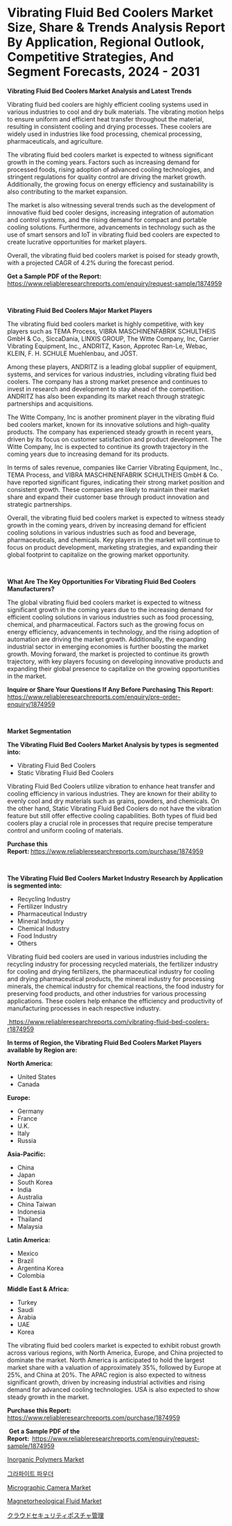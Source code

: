 <p><h1>Vibrating Fluid Bed Coolers Market Size, Share & Trends Analysis Report By Application, Regional Outlook, Competitive Strategies, And Segment Forecasts, 2024 - 2031</h1></p><p><strong>Vibrating Fluid Bed Coolers Market Analysis and Latest Trends</strong></p>
<p><p>Vibrating fluid bed coolers are highly efficient cooling systems used in various industries to cool and dry bulk materials. The vibrating motion helps to ensure uniform and efficient heat transfer throughout the material, resulting in consistent cooling and drying processes. These coolers are widely used in industries like food processing, chemical processing, pharmaceuticals, and agriculture.</p><p>The vibrating fluid bed coolers market is expected to witness significant growth in the coming years. Factors such as increasing demand for processed foods, rising adoption of advanced cooling technologies, and stringent regulations for quality control are driving the market growth. Additionally, the growing focus on energy efficiency and sustainability is also contributing to the market expansion.</p><p>The market is also witnessing several trends such as the development of innovative fluid bed cooler designs, increasing integration of automation and control systems, and the rising demand for compact and portable cooling solutions. Furthermore, advancements in technology such as the use of smart sensors and IoT in vibrating fluid bed coolers are expected to create lucrative opportunities for market players.</p><p>Overall, the vibrating fluid bed coolers market is poised for steady growth, with a projected CAGR of 4.2% during the forecast period.</p></p>
<p><strong>Get a Sample PDF of the Report:&nbsp;</strong> <a href="https://www.reliableresearchreports.com/enquiry/request-sample/1874959">https://www.reliableresearchreports.com/enquiry/request-sample/1874959</a></p>
<p>&nbsp;</p>
<p><strong>Vibrating Fluid Bed Coolers Major Market Players</strong></p>
<p><p>The vibrating fluid bed coolers market is highly competitive, with key players such as TEMA Process, VIBRA MASCHINENFABRIK SCHULTHEIS GmbH & Co., SiccaDania, LINXIS GROUP, The Witte Company, Inc, Carrier Vibrating Equipment, Inc., ANDRITZ, Kason, Approtec Ran-Le, Webac, KLEIN, F. H. SCHULE Muehlenbau, and JÖST. </p><p>Among these players, ANDRITZ is a leading global supplier of equipment, systems, and services for various industries, including vibrating fluid bed coolers. The company has a strong market presence and continues to invest in research and development to stay ahead of the competition. ANDRITZ has also been expanding its market reach through strategic partnerships and acquisitions.</p><p>The Witte Company, Inc is another prominent player in the vibrating fluid bed coolers market, known for its innovative solutions and high-quality products. The company has experienced steady growth in recent years, driven by its focus on customer satisfaction and product development. The Witte Company, Inc is expected to continue its growth trajectory in the coming years due to increasing demand for its products.</p><p>In terms of sales revenue, companies like Carrier Vibrating Equipment, Inc., TEMA Process, and VIBRA MASCHINENFABRIK SCHULTHEIS GmbH & Co. have reported significant figures, indicating their strong market position and consistent growth. These companies are likely to maintain their market share and expand their customer base through product innovation and strategic partnerships. </p><p>Overall, the vibrating fluid bed coolers market is expected to witness steady growth in the coming years, driven by increasing demand for efficient cooling solutions in various industries such as food and beverage, pharmaceuticals, and chemicals. Key players in the market will continue to focus on product development, marketing strategies, and expanding their global footprint to capitalize on the growing market opportunity.</p></p>
<p>&nbsp;</p>
<p><strong>What Are The Key Opportunities For Vibrating Fluid Bed Coolers Manufacturers?</strong></p>
<p><p>The global vibrating fluid bed coolers market is expected to witness significant growth in the coming years due to the increasing demand for efficient cooling solutions in various industries such as food processing, chemical, and pharmaceutical. Factors such as the growing focus on energy efficiency, advancements in technology, and the rising adoption of automation are driving the market growth. Additionally, the expanding industrial sector in emerging economies is further boosting the market growth. Moving forward, the market is projected to continue its growth trajectory, with key players focusing on developing innovative products and expanding their global presence to capitalize on the growing opportunities in the market.</p></p>
<p><strong>Inquire or Share Your Questions If Any Before Purchasing This Report:</strong> <a href="https://www.reliableresearchreports.com/enquiry/pre-order-enquiry/1874959">https://www.reliableresearchreports.com/enquiry/pre-order-enquiry/1874959</a></p>
<p>&nbsp;</p>
<p><strong>Market Segmentation</strong></p>
<p><strong>The Vibrating Fluid Bed Coolers Market Analysis by types is segmented into:</strong></p>
<p><ul><li>Vibrating Fluid Bed Coolers</li><li>Static Vibrating Fluid Bed Coolers</li></ul></p>
<p><p>Vibrating Fluid Bed Coolers utilize vibration to enhance heat transfer and cooling efficiency in various industries. They are known for their ability to evenly cool and dry materials such as grains, powders, and chemicals. On the other hand, Static Vibrating Fluid Bed Coolers do not have the vibration feature but still offer effective cooling capabilities. Both types of fluid bed coolers play a crucial role in processes that require precise temperature control and uniform cooling of materials.</p></p>
<p><strong>Purchase this Report:&nbsp;</strong><a href="https://www.reliableresearchreports.com/purchase/1874959">https://www.reliableresearchreports.com/purchase/1874959</a></p>
<p>&nbsp;</p>
<p><strong>The Vibrating Fluid Bed Coolers Market Industry Research by Application is segmented into:</strong></p>
<p><ul><li>Recycling Industry</li><li>Fertilizer Industry</li><li>Pharmaceutical Industry</li><li>Mineral Industry</li><li>Chemical Industry</li><li>Food Industry</li><li>Others</li></ul></p>
<p><p>Vibrating fluid bed coolers are used in various industries including the recycling industry for processing recycled materials, the fertilizer industry for cooling and drying fertilizers, the pharmaceutical industry for cooling and drying pharmaceutical products, the mineral industry for processing minerals, the chemical industry for chemical reactions, the food industry for preserving food products, and other industries for various processing applications. These coolers help enhance the efficiency and productivity of manufacturing processes in each respective industry.</p></p>
<p><a href="https://www.reliableresearchreports.com/vibrating-fluid-bed-coolers-r1874959">&nbsp;https://www.reliableresearchreports.com/vibrating-fluid-bed-coolers-r1874959</a></p>
<p><strong>In terms of Region, the Vibrating Fluid Bed Coolers Market Players available by Region are:</strong></p>
<p>
    <p> <strong> North America: </strong>
        <ul>
            <li>United States</li>
            <li>Canada</li>
        </ul>
        </p> 
    <p> <strong> Europe: </strong>
        <ul>
            <li>Germany</li>
            <li>France</li>
            <li>U.K.</li>
            <li>Italy</li>
            <li>Russia</li>
        </ul>
        </p> 
    <p> <strong> Asia-Pacific: </strong>
        <ul>
            <li>China</li>
            <li>Japan</li>
            <li>South Korea</li>
            <li>India</li>
            <li>Australia</li>
            <li>China Taiwan</li>
            <li>Indonesia</li>
            <li>Thailand</li>
            <li>Malaysia</li>
        </ul>
        </p> 
    <p> <strong> Latin America: </strong>
        <ul>
            <li>Mexico</li>
            <li>Brazil</li>
            <li>Argentina Korea</li>
            <li>Colombia</li>
        </ul>
        </p> 
    <p> <strong> Middle East & Africa: </strong>
        <ul>
            <li>Turkey</li>
            <li>Saudi</li>
            <li>Arabia</li>
            <li>UAE</li>
            <li>Korea</li>
        </ul>
    </p>
    </p>
<p><p>The vibrating fluid bed coolers market is expected to exhibit robust growth across various regions, with North America, Europe, and China projected to dominate the market. North America is anticipated to hold the largest market share with a valuation of approximately 35%, followed by Europe at 25%, and China at 20%. The APAC region is also expected to witness significant growth, driven by increasing industrial activities and rising demand for advanced cooling technologies. USA is also expected to show steady growth in the market.</p></p>
<p><strong>Purchase this Report: </strong><a href="https://www.reliableresearchreports.com/purchase/1874959">https://www.reliableresearchreports.com/purchase/1874959</a></p>
<p>&nbsp;<strong>Get a Sample PDF of the Report:&nbsp;&nbsp;</strong><a href="https://www.reliableresearchreports.com/enquiry/request-sample/1874959">https://www.reliableresearchreports.com/enquiry/request-sample/1874959</a></p>
<p><strong></strong></p>
<p><p><a href="https://issuu.com/reportprime-2/docs/inorganic-polymers-market-size-2030.pptx">Inorganic Polymers Market</a></p><p><a href="https://github.com/vsckjg50460/Market-Research-Report-List-1/blob/main/595573740118.md">그라파이트 파우더</a></p><p><a href="https://github.com/joannagoyvaerts/Market-Research-Report-List-2/blob/main/micrographic-camera-market.md">Micrographic Camera Market</a></p><p><a href="https://issuu.com/reportprime-2/docs/magnetorheological-fluid-market-size-2030.pptx">Magnetorheological Fluid Market</a></p><p><a href="https://github.com/EstelWisozk1/Market-Research-Report-List-1/blob/main/933472643639.md">クラウドセキュリティポスチャ管理</a></p></p>